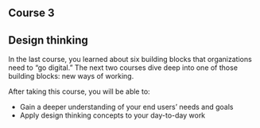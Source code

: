 ## Course 3

## Design thinking
In the last course, you learned about six building blocks that organizations need to “go digital.” The next two courses dive deep into one of those building blocks: new ways of working.

After taking this course, you will be able to:

+ Gain a deeper understanding of your end users’ needs and goals
+ Apply design thinking concepts to your day-to-day work

